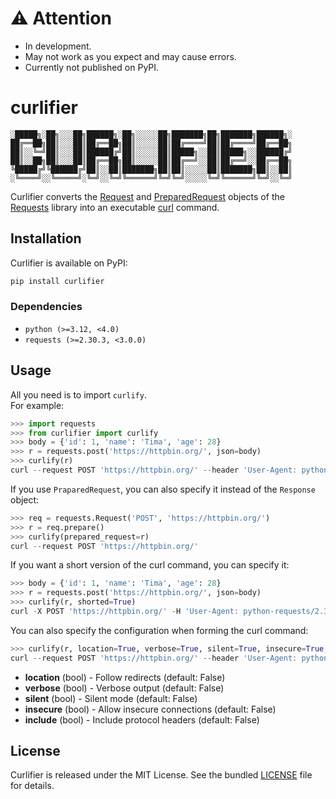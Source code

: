 # ⚠️ Attention
- In development.  
- May not work as you expect and may cause errors.
- Currently not published on PyPI.

# curlifier
```
░█████╗░██╗░░░██╗██████╗░██╗░░░░░██╗███████╗██╗███████╗██████╗░
██╔══██╗██║░░░██║██╔══██╗██║░░░░░██║██╔════╝██║██╔════╝██╔══██╗
██║░░╚═╝██║░░░██║██████╔╝██║░░░░░██║█████╗░░██║█████╗░░██████╔╝
██║░░██╗██║░░░██║██╔══██╗██║░░░░░██║██╔══╝░░██║██╔══╝░░██╔══██╗
╚█████╔╝╚██████╔╝██║░░██║███████╗██║██║░░░░░██║███████╗██║░░██║
░╚════╝░░╚═════╝░╚═╝░░╚═╝╚══════╝╚═╝╚═╝░░░░░╚═╝╚══════╝╚═╝░░╚═╝
```

Curlifier converts the [Request](https://requests.readthedocs.io/en/latest/api/#requests.Response) and [PreparedRequest](https://requests.readthedocs.io/en/latest/api/#requests.PreparedRequest) objects of the [Requests](https://pypi.org/project/requests/) library into an executable [curl](https://curl.se/) command.

## Installation
Curlifier is available on PyPI:
```bash
pip install curlifier
```

### Dependencies
- `python (>=3.12, <4.0)`
- `requests (>=2.30.3, <3.0.0)`

## Usage
All you need is to import `curlify`.  
For example:
```python
>>> import requests
>>> from curlifier import curlify
>>> body = {'id': 1, 'name': 'Tima', 'age': 28}
>>> r = requests.post('https://httpbin.org/', json=body)
>>> curlify(r)
curl --request POST 'https://httpbin.org/' --header 'User-Agent: python-requests/2.32.3' --header 'Accept-Encoding: gzip, deflate' --header 'Accept: */*' --header 'Connection: keep-alive' --header 'Content-Type: application/json' --data '{"id": 1, "name": "Tima", "age": 28}'
```
If you use `PraparedRequest`, you can also specify it instead of the `Response` object:
```python
>>> req = requests.Request('POST', 'https://httpbin.org/')
>>> r = req.prepare()
>>> curlify(prepared_request=r)
curl --request POST 'https://httpbin.org/'
```
If you want a short version of the curl command, you can specify it:
```python
>>> body = {'id': 1, 'name': 'Tima', 'age': 28}
>>> r = requests.post('https://httpbin.org/', json=body)
>>> curlify(r, shorted=True)
curl -X POST 'https://httpbin.org/' -H 'User-Agent: python-requests/2.32.3' -H 'Accept-Encoding: gzip, deflate' -H 'Accept: */*' -H 'Connection: keep-alive' -H 'Content-Type: application/json' -d '{"id": 1, "name": "Tima", "age": 28}'
```
You can also specify the configuration when forming the curl command:
```python
>>> curlify(r, location=True, verbose=True, silent=True, insecure=True, include=True)
curl --request POST 'https://httpbin.org/' --header 'User-Agent: python-requests/2.32.3' --header 'Accept-Encoding: gzip, deflate' --header 'Accept: */*' --header 'Connection: keep-alive' --header 'Content-Type: application/json' --data '{"id": 1, "name": "Tima", "age": 28}' --location --verbose --silent --insecure --include
```
- **location** (bool) - Follow redirects (default: False)
- **verbose** (bool) - Verbose output (default: False)
- **silent** (bool) - Silent mode (default: False)
- **insecure** (bool) - Allow insecure connections (default: False)
- **include** (bool) - Include protocol headers (default: False)

## License
Curlifier is released under the MIT License. See the bundled [LICENSE](LICENSE) file for details.
